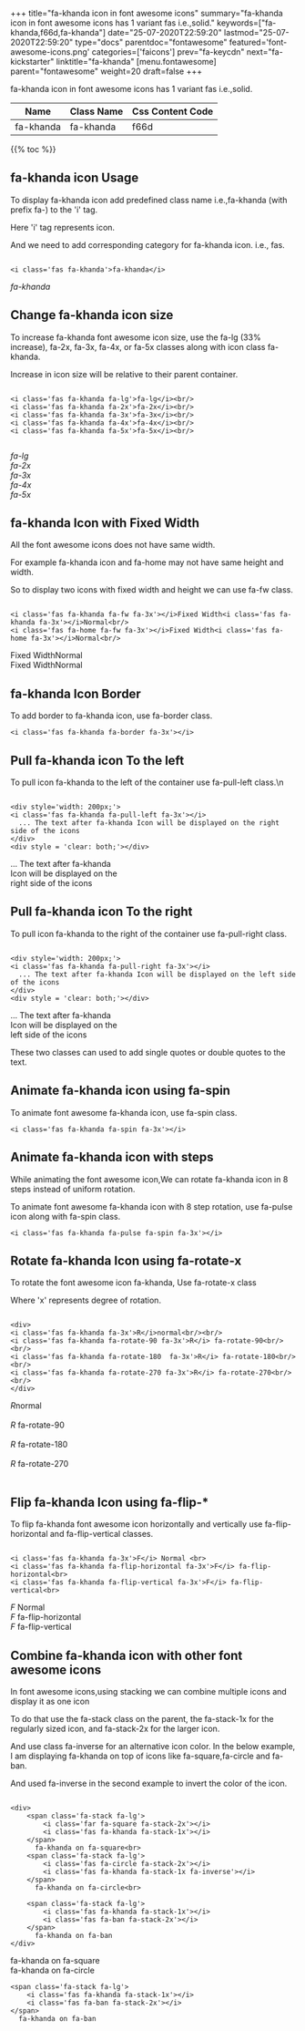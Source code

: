 +++
title="fa-khanda icon in font awesome icons"
summary="fa-khanda icon in font awesome icons has 1 variant fas i.e.,solid."
keywords=["fa-khanda,f66d,fa-khanda"]
date="25-07-2020T22:59:20"
lastmod="25-07-2020T22:59:20"
type="docs"
parentdoc="fontawesome"
featured='font-awesome-icons.png'
categories=['faicons']
prev="fa-keycdn"
next="fa-kickstarter"
linktitle="fa-khanda"
[menu.fontawesome]
parent="fontawesome"
weight=20
draft=false
+++


fa-khanda icon in font awesome icons has 1 variant fas i.e.,solid.

<div class='table-responsive'><table class='table'><thead><tr><th>Name</th><th>Class Name</th><th>Css Content Code</th></tr></thead><tbody><tr><td>fa-khanda</td><td>fa-khanda</td><td>f66d</td></tr></tbody></table></div>


{{% toc %}}


## fa-khanda icon Usage

To display fa-khanda icon add predefined class name i.e.,fa-khanda (with prefix fa-) to the 'i' tag.

Here 'i' tag represents icon.

And we need to add corresponding category for fa-khanda icon. i.e., fas.


```

<i class='fas fa-khanda'>fa-khanda</i>
```

<i class='fas fa-khanda'>fa-khanda</i>




## Change fa-khanda icon size
To increase fa-khanda font awesome icon size, use the fa-lg (33% increase), fa-2x, fa-3x, fa-4x, or fa-5x classes along with icon class fa-khanda.

Increase in icon size will be relative to their parent container. 

```

<i class='fas fa-khanda fa-lg'>fa-lg</i><br/>
<i class='fas fa-khanda fa-2x'>fa-2x</i><br/>
<i class='fas fa-khanda fa-3x'>fa-3x</i><br/>
<i class='fas fa-khanda fa-4x'>fa-4x</i><br/>
<i class='fas fa-khanda fa-5x'>fa-5x</i><br/>
            
```

<i class='fas fa-khanda fa-lg'>fa-lg</i><br/>
<i class='fas fa-khanda fa-2x'>fa-2x</i><br/>
<i class='fas fa-khanda fa-3x'>fa-3x</i><br/>
<i class='fas fa-khanda fa-4x'>fa-4x</i><br/>
<i class='fas fa-khanda fa-5x'>fa-5x</i><br/>
            



## fa-khanda Icon with Fixed Width 

All the font awesome icons does not have same width.

For example fa-khanda icon and fa-home may not have same height and width.

So to display two icons with fixed width and height we can use fa-fw class.


```

<i class='fas fa-khanda fa-fw fa-3x'></i>Fixed Width<i class='fas fa-khanda fa-3x'></i>Normal<br/>
<i class='fas fa-home fa-fw fa-3x'></i>Fixed Width<i class='fas fa-home fa-3x'></i>Normal<br/>
```

<i class='fas fa-khanda fa-fw fa-3x'></i>Fixed Width<i class='fas fa-khanda fa-3x'></i>Normal<br/>
<i class='fas fa-home fa-fw fa-3x'></i>Fixed Width<i class='fas fa-home fa-3x'></i>Normal<br/>



## fa-khanda Icon Border 

To add border to fa-khanda icon, use fa-border class.


```
<i class='fas fa-khanda fa-border fa-3x'></i>

```
<i class='fas fa-khanda fa-border fa-3x'></i>





## Pull fa-khanda icon To the left

To pull icon fa-khanda to the left of the container use fa-pull-left class.\n

```

<div style='width: 200px;'>
<i class='fas fa-khanda fa-pull-left fa-3x'></i>
  ... The text after fa-khanda Icon will be displayed on the right side of the icons
</div>
<div style = 'clear: both;'></div>
```

<div style='width: 200px;'>
<i class='fas fa-khanda fa-pull-left fa-3x'></i>
  ... The text after fa-khanda Icon will be displayed on the right side of the icons
</div>
<div style = 'clear: both;'></div>




## Pull fa-khanda icon To the right
To pull icon fa-khanda to the right of the container use fa-pull-right class.

```

<div style='width: 200px;'>
<i class='fas fa-khanda fa-pull-right fa-3x'></i>
  ... The text after fa-khanda Icon will be displayed on the left side of the icons
</div>
<div style = 'clear: both;'></div>
```

<div style='width: 200px;'>
<i class='fas fa-khanda fa-pull-right fa-3x'></i>
  ... The text after fa-khanda Icon will be displayed on the left side of the icons
</div>
<div style = 'clear: both;'></div>

These two classes can used to add single quotes or double quotes to the text.


## Animate fa-khanda icon using fa-spin
To animate font awesome fa-khanda icon, use fa-spin class.

```
<i class='fas fa-khanda fa-spin fa-3x'></i>
```
<i class='fas fa-khanda fa-spin fa-3x'></i>




## Animate fa-khanda icon with steps
While animating the font awesome icon,We can rotate fa-khanda icon in 8 steps instead of uniform rotation.

To animate font awesome fa-khanda icon with 8 step rotation, use fa-pulse icon along with fa-spin class.


```
<i class='fas fa-khanda fa-pulse fa-spin fa-3x'></i>

```
<i class='fas fa-khanda fa-pulse fa-spin fa-3x'></i>





## Rotate fa-khanda Icon using fa-rotate-x
To rotate the font awesome icon fa-khanda, Use fa-rotate-x class

Where 'x' represents degree of rotation.


```

<div>
<i class='fas fa-khanda fa-3x'>R</i>normal<br/><br/>
<i class='fas fa-khanda fa-rotate-90 fa-3x'>R</i> fa-rotate-90<br/><br/> 
<i class='fas fa-khanda fa-rotate-180  fa-3x'>R</i> fa-rotate-180<br/><br/> 
<i class='fas fa-khanda fa-rotate-270 fa-3x'>R</i> fa-rotate-270<br/><br/>
</div>
```

<div>
<i class='fas fa-khanda fa-3x'>R</i>normal<br/><br/>
<i class='fas fa-khanda fa-rotate-90 fa-3x'>R</i> fa-rotate-90<br/><br/> 
<i class='fas fa-khanda fa-rotate-180  fa-3x'>R</i> fa-rotate-180<br/><br/> 
<i class='fas fa-khanda fa-rotate-270 fa-3x'>R</i> fa-rotate-270<br/><br/>
</div>




## Flip fa-khanda Icon using fa-flip-*
To flip fa-khanda font awesome icon horizontally and vertically use fa-flip-horizontal and fa-flip-vertical classes. 

```

<i class='fas fa-khanda fa-3x'>F</i> Normal <br>
<i class='fas fa-khanda fa-flip-horizontal fa-3x'>F</i> fa-flip-horizontal<br>
<i class='fas fa-khanda fa-flip-vertical fa-3x'>F</i> fa-flip-vertical<br>
```

<i class='fas fa-khanda fa-3x'>F</i> Normal <br>
<i class='fas fa-khanda fa-flip-horizontal fa-3x'>F</i> fa-flip-horizontal<br>
<i class='fas fa-khanda fa-flip-vertical fa-3x'>F</i> fa-flip-vertical<br>




## Combine fa-khanda icon with other font awesome icons
In font awesome icons,using stacking we can combine multiple icons and display it as one icon 

To do that use the fa-stack class on the parent, the fa-stack-1x for the regularly sized icon, and fa-stack-2x for the larger icon.

And use class fa-inverse for an alternative icon color. 
In the below example, I am displaying fa-khanda on top of icons like fa-square,fa-circle and fa-ban.

And used fa-inverse in the second example to invert the color of the icon.

```

<div>
    <span class='fa-stack fa-lg'>
        <i class='far fa-square fa-stack-2x'></i>
        <i class='fas fa-khanda fa-stack-1x'></i>
    </span>
      fa-khanda on fa-square<br>
    <span class='fa-stack fa-lg'>
        <i class='fas fa-circle fa-stack-2x'></i>
        <i class='fas fa-khanda fa-stack-1x fa-inverse'></i>
    </span>
      fa-khanda on fa-circle<br>

    <span class='fa-stack fa-lg'>
        <i class='fas fa-khanda fa-stack-1x'></i>
        <i class='fas fa-ban fa-stack-2x'></i>
    </span>
      fa-khanda on fa-ban
</div>
```

<div>
    <span class='fa-stack fa-lg'>
        <i class='far fa-square fa-stack-2x'></i>
        <i class='fas fa-khanda fa-stack-1x'></i>
    </span>
      fa-khanda on fa-square<br>
    <span class='fa-stack fa-lg'>
        <i class='fas fa-circle fa-stack-2x'></i>
        <i class='fas fa-khanda fa-stack-1x fa-inverse'></i>
    </span>
      fa-khanda on fa-circle<br>

    <span class='fa-stack fa-lg'>
        <i class='fas fa-khanda fa-stack-1x'></i>
        <i class='fas fa-ban fa-stack-2x'></i>
    </span>
      fa-khanda on fa-ban
</div>






